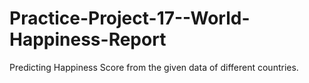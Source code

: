 # Practice-Project-17--World-Happiness-Report
Predicting Happiness Score from the given data of different countries.
